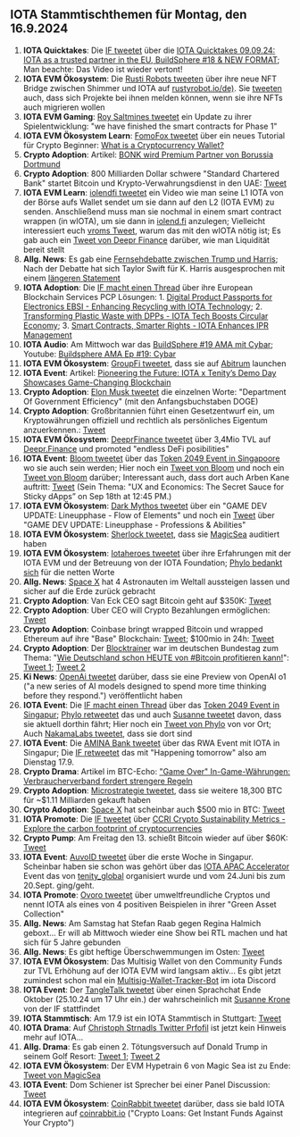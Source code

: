 ## IOTA Stammtischthemen für Montag, den 16.9.2024

1. **IOTA Quicktakes**: Die [IF tweetet](https://x.com/iota/status/1833173520093683759) über die [IOTA Quicktakes 09.09.24: IOTA as a trusted partner in the EU, BuildSphere #18 & NEW FORMAT](https://www.youtube.com/watch?v=yJmKmiz8B4A); Man beachte: Das Video ist wieder vertont!
2. **IOTA EVM Ökosystem**: Die [Rusti Robots tweeten](https://x.com/RustyRobotCC/status/1833370866132152799) über ihre neue NFT Bridge zwischen Shimmer und IOTA auf [rustyrobot.io/de)](https://www.rustyrobot.io/de). Sie [tweeten](https://x.com/RustyRobotCC/status/1833371220445970458) auch, dass sich Projekte bei ihnen melden können, wenn sie ihre NFTs auch migrieren wollen
3. **IOTA EVM Gaming**: [Roy Saltmines tweetet](https://x.com/SaltminesRoy/status/1833386151220269481) ein Update zu ihrer Spielentwicklung: "we have finished the smart contracts for Phase 1"
4. **IOTA EVM Ökosystem Learn**: [FomoFox tweetet](https://x.com/FOMO_Fox/status/1833475515564376274) über ein neues Tutorial für Crypto Beginner: [What is a Cryptocurrency Wallet?](https://fomofox.info/education/understanding-cryptocurrency-wallets/)
5. **Crypto Adoption**: Artikel: [BONK wird Premium Partner von Borussia Dortmund](https://www.btc-echo.de/schlagzeilen/dortmund-im-memecoin-fieber-bonk-wird-partner-des-bvb-191536/)
6. **Crypto Adoption**: 800 Milliarden Dollar schwere "Standard Chartered Bank" startet Bitcoin und Krypto-Verwahrungsdienst in den UAE: [Tweet](https://x.com/BitcoinMagazine/status/1833609345868661125)
7. **IOTA EVM Learn**: [iolendfi tweetet](https://x.com/iolendfi/status/1833601066660679682) ein Video wie man seine L1 IOTA von der Börse aufs Wallet sendet um sie dann auf den L2 (IOTA EVM) zu senden. Anschließend muss man sie nochmal in einem smart contract wrappen (in wIOTA), um sie dann in [iolend.fi](https://www.iolend.fi/markets) anzulegen; Vielleicht interessiert euch [vroms Tweet](https://x.com/Vrom14286662/status/1833623671992201587), warum das mit den wIOTA nötig ist; Es gab auch ein [Tweet von Deepr Finance](https://x.com/DeeprFinance/status/1833866633527300423) darüber, wie man Liquidität bereit stellt
8. **Allg. News**: Es gab eine [Fernsehdebatte zwischen Trump und Harris](); Nach der Debatte hat sich Taylor Swift für K. Harris ausgesprochen mit einem [längeren Statement](https://x.com/wallstreetbets/status/1833705234457071725)
9. **IOTA Adoption**: Die [IF macht einen Thread](https://x.com/iota/status/1833837901215338601) über ihre European Blockchain Services PCP Lösungen: 1. [Digital Product Passports for Electronics EBSI - Enhancing Recycling with IOTA Technology](https://blog.iota.org/dpp-for-electronics-iota/); 2. [Transforming Plastic Waste with DPPs - IOTA Tech Boosts Circular Economy](https://blog.iota.org/dpp-plastics-iota/); 3. [Smart Contracts, Smarter Rights - IOTA Enhances IPR Management](https://blog.iota.org/ipr-management-iota/)
10. **IOTA Audio**: Am Mittwoch war das [BuildSphere #19 AMA mit Cybar](https://x.com/iota/status/1833868098887147868); Youtube: [Buildsphere AMA Ep #19: Cybar](https://www.youtube.com/watch?v=dNrjBAIdBMk)
11. **IOTA EVM Ökosystem**:  [GroupFi tweetet](https://x.com/groupfi_ai/status/1833855714038563194), dass sie auf [Abitrum](https://x.com/arbitrum) launchen
12. **IOTA Event**: Artikel: [Pioneering the Future: IOTA x Tenity’s Demo Day Showcases Game-Changing Blockchain](https://cryptonewsfocus.com/pioneering-the-future-iota-x-tenitys-demo-day-showcases-game-changing-blockchain-projects/)
13. **Crypto Adoption**: [Elon Musk tweetet](https://x.com/elonmusk/status/1834104386303520822) die einzelnen Worte: "Department Of Government Efficiency" (mit den Anfangsbuchstaben DOGE)
14. **Crypto Adoption**: Großbritannien führt einen Gesetzentwurf ein, um Kryptowährungen offiziell und rechtlich als persönliches Eigentum anzuerkennen.: [Tweet](https://x.com/wallstreetbets/status/1833907716047430010)
15. **IOTA EVM Ökosystem**: [DeeprFinance tweetet](https://x.com/DeeprFinance/status/1833889041386811421) über 3,4Mio TVL auf [Deepr.Finance](deepr.finance) und promoted "endless DeFi posibilities"
16. **IOTA Event**: [Bloom tweetet](https://x.com/bloomwalletio/status/1833923149416513766) über das [Token 2049 Event in Singapoore](https://x.com/token2049) wo sie auch sein werden; Hier noch ein [Tweet von Bloom](https://x.com/bloomwalletio/status/1834217867220582866) und noch ein [Tweet von Bloom](https://x.com/bloomwalletio/status/1834564634206224876) darüber; Interessant auch, dass dort auch Arben Kane auftritt: [Tweet](https://x.com/token2049/status/1834192956389216585) (Sein Thema: "UX and Economics: The Secret Sauce for Sticky dApps” on Sep 18th at 12:45 PM.)
17. **IOTA EVM Ökosystem**: [Dark Mythos tweetet](https://x.com/DarkMythosIOTA/status/1834128987083120953) über ein "GAME DEV UPDATE: Lineupphase - Flow of Elements" und noch ein [Tweet](https://x.com/DarkMythosIOTA/status/1835572755401494691) über "GAME DEV UPDATE: Lineupphase - Professions & Abilities"
18. **IOTA EVM Ökosystem**: [Sherlock tweetet](https://x.com/sherlockdefi/status/1833933718303498683), dass sie [MagicSea](https://x.com/MagicSeaDEX) auditiert haben
19. **IOTA EVM Ökosystem**: [Iotaheroes tweetet](https://x.com/IotaHeroes/status/1834173956116390318) über ihre Erfahrungen mit der IOTA EVM und der Betreuung von der IOTA Foundation; [Phylo bedankt sich](https://x.com/PhyloIota/status/1834176113754751160) für die netten Worte
20. **Allg. News**: [Space X](https://x.com/SpaceX) hat 4 Astronauten im Weltall aussteigen lassen und sicher auf die Erde zurück gebracht
21. **Crypto Adoption**: Van Eck CEO sagt Bitcoin geht auf $350K: [Tweet](https://x.com/Vivek4real_/status/1834345582388744418)
22. **Crypto Adoption**: Uber CEO will Crypto Bezahlungen ermöglichen: [Tweet](https://x.com/bitcoinlfgo/status/1834159097559580853)
23. **Crypto Adoption**: Coinbase bringt wrapped Bitcoin und wrapped Ethereum auf ihre "Base" Blockchain: [Tweet](https://x.com/bitcoinlfgo/status/1834215693736165816); $100mio in 24h: [Tweet](https://x.com/tomwanhh/status/1834332049379049926)
24. **Crypto Adoption**: Der [Blocktrainer](https://x.com/blocktrainer) war im deutschen Bundestag zum Thema: "[Wie Deutschland schon HEUTE von #Bitcoin profitieren kann!](https://www.blocktrainer.de/blog/wie-deutschland-heute-schon-von-bitcoin-profitieren-kann)": [Tweet 1](https://x.com/blocktrainer/status/1834286610676154484); [Tweet 2](https://x.com/blocktrainer/status/1834333913931563334)
25. **Ki News**: [OpenAi tweetet](https://x.com/OpenAI/status/1834278217626317026) darüber, dass sie eine Preview von OpenAI o1 ("a new series of AI models designed to spend more time thinking before they respond.") veröffentlicht haben
26. **IOTA Event**: Die [IF macht einen Thread](https://x.com/iota/status/1834532483028636097) über das [Token 2049 Event in Singapur](https://x.com/token2049); [Phylo retweetet](https://x.com/PhyloIota/status/1834544140199313778) das und auch [Susanne tweetet](https://x.com/SusanneKrone/status/1834624465541468661) davon, dass sie aktuell dorthin fährt; Hier noch ein [Tweet von Phylo](https://x.com/PhyloIota/status/1835594958171971935) von vor Ort; Auch [NakamaLabs tweetet](https://x.com/Nakama_Labs/status/1835641232061575440), dass sie dort sind
27. **IOTA Event**: Die [AMINA Bank tweetet](https://x.com/AMINABankGlobal/status/1834560450337386851) über das RWA Event mit IOTA in Singapur; Die [IF retweetet](https://x.com/iota/status/1835561150508917150) das mit "Happening tomorrow" also am Dienstag 17.9.
28. **Crypto Drama**: Artikel im BTC-Echo: ["Game Over" In-Game-Währungen: Verbraucherverband fordert strengere Regeln](https://www.btc-echo.de/schlagzeilen/in-game-waehrungen-verbraucherverband-fordert-strengere-regeln-191709/)
29. **Crypto Adoption**: [Microstrategie tweetet](https://x.com/saylor/status/1834564555944481227), dass sie weitere 18,300 BTC für ~$1.11 Milliarden gekauft haben
30. **Crypto Adoption**: [Space X](https://x.com/SpaceX) hat scheinbar auch $500 mio in BTC: [Tweet](https://x.com/Vivek4real_/status/1834869969584054348)
31. **IOTA Promote**: Die [IF tweetet](https://x.com/iota/status/1834592873389449518) über [CCRI Crypto Sustainability Metrics - Explore the carbon footprint of cryptocurrencies](https://indices.carbon-ratings.com/)
32. **Crypto Pump**: Am Freitag den 13. schießt Bitcoin wieder auf über $60K: [Tweet](https://x.com/hoss_crypto/status/1834697754712719684)
33. **IOTA Event**: [AuvoID tweetet](https://x.com/AuvoDigital/status/1835210481579217073) über die erste Woche in Singapur. Scheinbar haben sie schon was gehört über das [IOTA APAC Accelerator](https://www.tenity.com/programs/iota-apac-accelerator) Event das von [tenity_global](https://twitter.com/tenity_global) organisiert wurde und vom 24.Juni bis zum 20.Sept. ging/geht.
34. **IOTA Promote**: [Ovoro tweetet](https://x.com/AppOvoro/status/1834532485025210427) über umweltfreundliche Cryptos und nennt IOTA als eines von 4 positiven Beispielen in ihrer "Green Asset Collection" 
35. **Allg. News**: Am Samstag hat Stefan Raab gegen Regina Halmich geboxt... Er will ab Mittwoch wieder eine Show bei RTL machen und hat sich für 5 Jahre gebunden
36. **Allg. News**: Es gibt heftige Überschwemmungen im Osten: [Tweet](https://x.com/NurderK/status/1835227703303172113)
37. **IOTA EVM Ökosystem**: Das Multisig Wallet von den Community Funds zur TVL Erhöhung auf der IOTA EVM wird langsam aktiv... Es gibt jetzt zumindest schon mal ein [Multisig-Wallet-Tracker-Bot](https://discord.com/channels/397872799483428865/1284022214420729856/1284060362995666994) im iota Discord
38. **IOTA Event**: Der [TangleTalk tweetet](https://x.com/tangle_talk/status/1835253045069750646) über einen Sprachchat Ende Oktober (25.10.24 um 17 Uhr ein.) der wahrscheinlich mit [Susanne Krone](https://twitter.com/SusanneKrone) von der IF stattfindet
39. **IOTA Stammtisch**: Am 17.9 ist ein IOTA Stammtisch in Stuttgart: [Tweet](https://x.com/tangle_talk/status/1835326909850304707)
40. **IOTA Drama**: Auf [Christoph Strnadls Twitter Prfofil](https://twitter.com/archimate) ist jetzt kein Hinweis mehr auf IOTA...
41. **Allg. Drama**: Es gab einen 2. Tötungsversuch auf Donald Trump in seinem Golf Resort: [Tweet 1](https://x.com/Huberton/status/1835430105989947891); [Tweet 2](https://x.com/Huberton/status/1835465495706833179)
42. **IOTA EVM Ökosystem**: Der EVM Hypetrain 6 von Magic Sea ist zu Ende: [Tweet von MagicSea](https://x.com/MagicSeaDEX/status/1835598883478450502)
43. **IOTA Event**: Dom Schiener ist Sprecher bei einer Panel Discussion: [Tweet](https://x.com/iota/status/1835649850009850345)
44. **IOTA EVM Ökosystem**: [CoinRabbit tweetet](https://x.com/CoinRabbitLoans/status/1835650091664703618) darüber, dass sie bald IOTA integrieren auf [coinrabbit.io](https://coinrabbit.io/?referral=fromTwitterProjects) ("Crypto Loans: Get Instant Funds Against Your Crypto")
